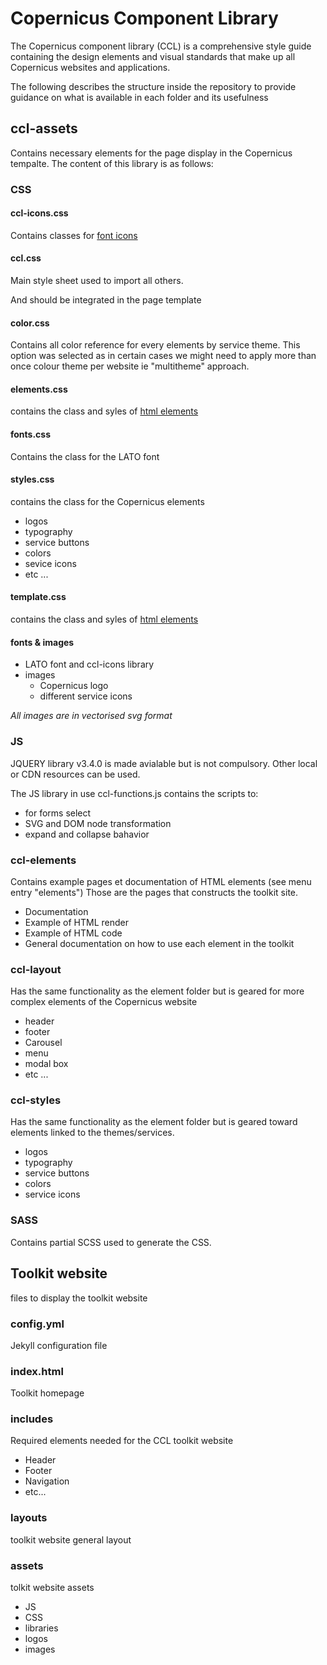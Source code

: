 
# Copernicus Component Library

The Copernicus component library (CCL) is a comprehensive style guide containing the design elements and visual standards that make up all Copernicus websites and applications.

The following describes the structure inside the repository to provide guidance on what is available in each folder and its usefulness

## ccl-assets

Contains necessary elements for the page display in the Copernicus tempalte.
The content of this library is as follows:

### CSS 

#### ccl-icons.css

Contains classes for [font icons](https://eu-copernicus.github.io/copernicus-component-library/ccl-elements/ccl-icons.html)

#### ccl.css

Main style sheet used to import all others. 

And should be integrated in the page template

#### color.css

Contains all color reference for every elements by service theme.
This option was selected as in certain cases we might need to apply more than once colour theme per website ie "multitheme" approach.

#### elements.css

contains the class and syles of [html elements](https://eu-copernicus.github.io/copernicus-component-library/ccl-layout/ccl-template.html) 

#### fonts.css 

Contains the class for the LATO font

#### styles.css 

contains the class for the Copernicus elements 
* logos
* typography
* service buttons
* colors
* sevice icons
* etc ...

#### template.css 

contains the class and syles of [html elements](https://eu-copernicus.github.io/copernicus-component-library/ccl-layout/ccl-template.html) 

#### fonts & images 

* LATO font and ccl-icons library
* images 
  * Copernicus logo
  * different service icons

*All images are in vectorised svg format*

### JS

JQUERY library v3.4.0 is made avialable but is not compulsory. 
Other local or CDN resources can be used.

The JS library in use ccl-functions.js contains the scripts to:
* for forms select
* SVG and DOM node transformation
* expand and collapse bahavior 

### ccl-elements

Contains example pages et documentation of HTML elements (see menu entry "elements")
Those are the pages that constructs the toolkit site.

* Documentation
* Example of HTML render
* Example of HTML code
* General documentation on how to use each element in the toolkit

### ccl-layout 

Has the same functionality as the element folder but is geared for more complex elements of the Copernicus website 
* header
* footer
* Carousel
* menu
* modal box 
* etc ...

### ccl-styles

Has the same functionality as the element folder but is geared toward elements linked to the themes/services.
* logos
* typography
* service buttons
* colors
* service icons

### SASS 

Contains partial SCSS used to generate the CSS.

## Toolkit website

files to display the toolkit website

### config.yml

Jekyll configuration file

### index.html

Toolkit homepage

### includes

Required elements needed for the CCL toolkit website 
* Header
* Footer
* Navigation
* etc...

### layouts

toolkit website general layout 

### assets 

tolkit website assets
* JS 
* CSS
* libraries
* logos
* images
